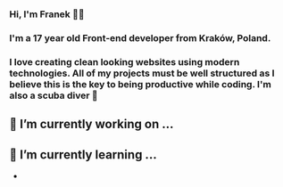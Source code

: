 ### Hi, I'm Franek 👋🏼 
### I'm a 17 year old Front-end developer from Kraków, Poland.
### I love creating clean looking websites using modern technologies. All of my projects must be well structured as I believe this is the key to being productive while coding. I'm also a scuba diver 🤿

## 🔭 I’m currently working on ...
## 🌱 I’m currently learning ...
- <!--
- 👯 I’m looking to collaborate on ...
- 🤔 I’m looking for help with ...
- 💬 Ask me about ...
- 😄 Pronouns: ...
- ⚡ Fun fact: ...
-->
- 📫 How to reach me: ...

